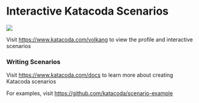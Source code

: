 # Interactive Katacoda Scenarios

[![](http://shields.katacoda.com/katacoda/volkang/count.svg)](https://www.katacoda.com/volkang "Get your profile on Katacoda.com")

Visit https://www.katacoda.com/volkang to view the profile and interactive scenarios

### Writing Scenarios
Visit https://www.katacoda.com/docs to learn more about creating Katacoda scenarios

For examples, visit https://github.com/katacoda/scenario-example

